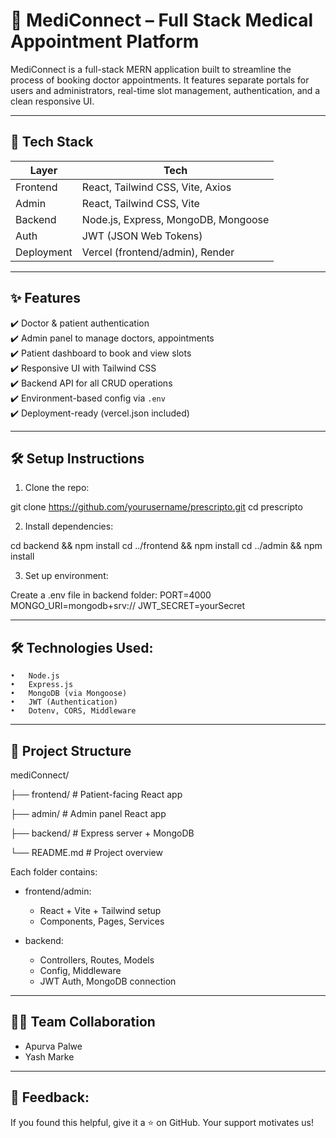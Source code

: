 # 💊 MediConnect – Full Stack Medical Appointment Platform

MediConnect is a full-stack MERN application built to streamline the process of booking doctor appointments. It features separate portals for users and administrators, real-time slot management, authentication, and a clean responsive UI.


---

## 🔧 Tech Stack

| Layer       | Tech                               |
|------------|-------------------------------------|
| Frontend   | React, Tailwind CSS, Vite, Axios    |
| Admin      | React, Tailwind CSS, Vite           |
| Backend    | Node.js, Express, MongoDB, Mongoose |
| Auth       | JWT (JSON Web Tokens)               |
| Deployment | Vercel (frontend/admin), Render     |

---

## ✨ Features

✔️ Doctor & patient authentication  
✔️ Admin panel to manage doctors, appointments  
✔️ Patient dashboard to book and view slots  
✔️ Responsive UI with Tailwind CSS  
✔️ Backend API for all CRUD operations  
✔️ Environment-based config via `.env`  
✔️ Deployment-ready (vercel.json included)

---

## 🛠️ Setup Instructions

1. Clone the repo:

git clone https://github.com/yourusername/prescripto.git
cd prescripto

2.	Install dependencies:

  cd backend && npm install
  cd ../frontend && npm install
  cd ../admin && npm install

3.	Set up environment:

  Create a .env file in backend folder:
  PORT=4000
  MONGO_URI=mongodb+srv://<your-mongodb-uri>
  JWT_SECRET=yourSecret

---

## 🛠 Technologies Used:

	•	Node.js
	•	Express.js
	•	MongoDB (via Mongoose)
	•	JWT (Authentication)
	•	Dotenv, CORS, Middleware
---

## 📁 Project Structure

mediConnect/

├── frontend/       # Patient-facing React app

├── admin/          # Admin panel React app

├── backend/        # Express server + MongoDB

└── README.md       # Project overview

Each folder contains:

- frontend/admin:
  - React + Vite + Tailwind setup
  - Components, Pages, Services

- backend:
  - Controllers, Routes, Models
  - Config, Middleware
  - JWT Auth, MongoDB connection


---

## 👨‍💻 Team Collaboration
  * Apurva Palwe
  * Yash Marke
---
## 📣 Feedback:
If you found this helpful, give it a ⭐ on GitHub. Your support motivates us!

